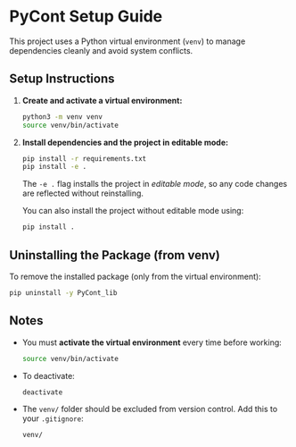 # PyCont Setup Guide

This project uses a Python virtual environment (`venv`) to manage dependencies cleanly and avoid system conflicts.

## Setup Instructions

1. **Create and activate a virtual environment:**

   ```bash
   python3 -m venv venv
   source venv/bin/activate
   ```

2. **Install dependencies and the project in editable mode:**

   ```bash
   pip install -r requirements.txt
   pip install -e .
   ```

   The `-e .` flag installs the project in *editable mode*, so any code changes are reflected without reinstalling.

   You can also install the project without editable mode using:

   ```bash
   pip install .
   ```

## Uninstalling the Package (from venv)

To remove the installed package (only from the virtual environment):

```bash
pip uninstall -y PyCont_lib
```

## Notes

* You must **activate the virtual environment** every time before working:

  ```bash
  source venv/bin/activate
  ```

* To deactivate:

  ```bash
  deactivate
  ```

* The `venv/` folder should be excluded from version control. Add this to your `.gitignore`:

  ```
  venv/
  ```
